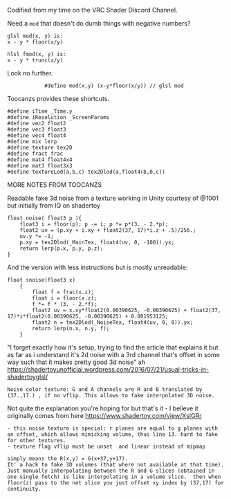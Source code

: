 Codified from my time on the VRC Shader Discord Channel.

Need a `mod` that doesn't do dumb things with negative numbers? 
```
glsl mod(x, y) is:
x - y * floor(x/y)

hlsl fmod(x, y) is:
x - y * trunc(x/y)
```
Look no further.
```
            #define mod(x,y) (x-y*floor(x/y)) // glsl mod
```

Toocanzs provides these shortcuts.
```
#define iTime _Time.y
#define iResolution _ScreenParams
#define vec2 float2
#define vec3 float3
#define vec4 float4
#define mix lerp
#define texture tex2D
#define fract frac
#define mat4 float4x4
#define mat3 float3x3
#define textureLod(a,b,c) tex2Dlod(a,float4(b,0,c))
```



MORE NOTES FROM TOOCANZS

Readable fake 3d noise from a texture working in Unity courtesy of @1001 but initially from IQ on shadertoy

```hlsl
float noise( float3 p ){
    float3 i = floor(p); p -= i; p *= p*(3. - 2.*p);
    float2 uv = (p.xy + i.xy + float2(37, 17)*i.z + .5)/256.;
    uv.y *= -1;
    p.xy = tex2Dlod(_MainTex, float4(uv, 0, -100)).yx;
    return lerp(p.x, p.y, p.z);
}
```


And the version with less instructions but is mostly unreadable:

```hlsl
float snoise(float3 x) 
    {
        float f = frac(x.z);
        float i = floor(x.z); 
        f *= f * (3. - 2.*f);
        float2 uv = x.xy*float2(0.00390625, -0.00390625) + float2(37, 17)*i*float2(0.00390625, -0.00390625) + 0.001953125;
        float2 n = tex2Dlod(_NoiseTex, float4(uv, 0, 0)).yx;
        return lerp(n.x, n.y, f);
    }
```

"I forget exactly how it's setup, trying to find the article that explains it but as far as i understand it's 2d noise with a 3rd channel that's offset in some way such that it makes pretty good 3d noise"
ah https://shadertoyunofficial.wordpress.com/2016/07/21/usual-tricks-in-shadertoyglsl/

`Noise color texture: G and A channels are R and B translated by (37.,17.) , if no vflip. This allows to fake interpolated 3D noise.`

Not quite the explanation you're hoping for but that's it - I believe it originally comes from here https://www.shadertoy.com/view/XslGRr
```
- this noise texture is special: r planes are equal to g planes with an offset, which allows mimicking volume, thus line 13. hard to fake for other textures.
- texture flag vflip must be unset  and linear instead of mipmap

simply means the R(x,y) = G(x+37,y+17).
It' a hack to fake 3D volumes (that where not available at that time).
Just manually interpolating between the R and G slices (obtained in one single fetch) is like interpolating in a volume slice.  then when floor(z) pass to the net slice you just offset xy index by (37,17) for continuity.
```

